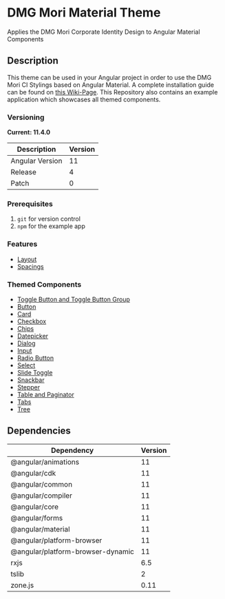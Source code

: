 # DMG Mori Material Theme

Applies the DMG Mori Corporate Identity Design to Angular Material Components

## Description

This theme can be used in your Angular project in order to use the DMG Mori CI Stylings based on Angular Material.
A complete installation guide can be found on [this Wiki-Page](https://wiki.app.dmgmori.com/display/SWSCELV7/Angular+Material+Theme).
This Repository also contains an example application which showcases all themed components.

### Versioning

**Current: 11.4.0**

Description      |Version  
-----------------|---------
Angular Version  |11       
Release          |4        
Patch            |0

### Prerequisites

1. `git` for version control
1. `npm` for the example app

### Features

+ [Layout](./docs/layout.md)
+ [Spacings](./docs/spacings.md)

### Themed Components

+ [Toggle Button and Toggle Button Group](./docs/toggle-buttons.md)
+ [Button](./docs/buttons.md)
+ [Card](./docs/cards.md)
+ [Checkbox](./docs/checkbox.md)
+ [Chips](./docs/chips.md)
+ [Datepicker](./docs/datepicker.md)
+ [Dialog](./docs/dialog.md)
+ [Input](./docs/inputs.md)
+ [Radio Button](./docs/radio-buttons.md)
+ [Select](./docs/select.md)
+ [Slide Toggle](./docs/slide-toggle.md)
+ [Snackbar](./docs/snackbar.md)
+ [Stepper](./docs/stepper.md)
+ [Table and Paginator](./docs/table.md)
+ [Tabs](./docs/tabs.md)
+ [Tree](./docs/tree.md)

## Dependencies

| Dependency                            | Version |
|---------------------------------------|---------|
| @angular/animations                   | 11      |
| @angular/cdk                          | 11      |
| @angular/common                       | 11      |
| @angular/compiler                     | 11      |
| @angular/core                         | 11      |
| @angular/forms                        | 11      |
| @angular/material                     | 11      |
| @angular/platform-browser             | 11      |
| @angular/platform-browser-dynamic     | 11      |
| rxjs                                  | 6.5     |
| tslib                                 | 2       |
| zone.js                               | 0.11    |
